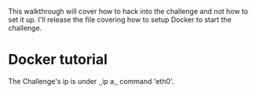 This walkthrough will cover how to hack into the challenge and not how to set it up. I'll release the file covering how to setup Docker to start the challenge.

# Docker tutorial

The Challenge's ip is under ¸¸ip a¸¸ command 'eth0'.
